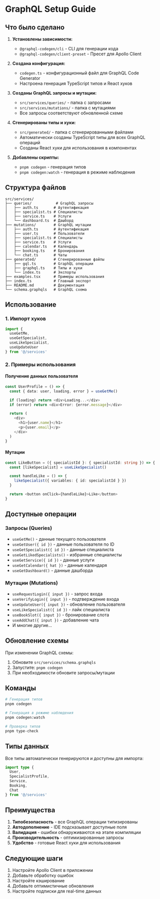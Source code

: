 # GraphQL Setup Guide

## Что было сделано

1. **Установлены зависимости:**
   - `@graphql-codegen/cli` - CLI для генерации кода
   - `@graphql-codegen/client-preset` - Пресет для Apollo Client

2. **Создана конфигурация:**
   - `codegen.ts` - конфигурационный файл для GraphQL Code Generator
   - Настроена генерация TypeScript типов и React хуков

3. **Созданы GraphQL запросы и мутации:**
   - `src/services/queries/` - папка с запросами
   - `src/services/mutations/` - папка с мутациями
   - Все запросы соответствуют обновленной схеме

4. **Сгенерированы типы и хуки:**
   - `src/generated/` - папка с сгенерированными файлами
   - Автоматически созданы TypeScript типы для всех GraphQL операций
   - Созданы React хуки для использования в компонентах

5. **Добавлены скрипты:**
   - `pnpm codegen` - генерация типов
   - `pnpm codegen:watch` - генерация в режиме наблюдения

## Структура файлов

```
src/services/
├── queries/           # GraphQL запросы
│   ├── auth.ts       # Аутентификация
│   ├── specialist.ts # Специалисты
│   ├── service.ts    # Услуги
│   └── dashboard.ts  # Дашборд
├── mutations/        # GraphQL мутации
│   ├── auth.ts       # Аутентификация
│   ├── user.ts       # Пользователи
│   ├── specialist.ts # Специалисты
│   ├── service.ts    # Услуги
│   ├── calendar.ts   # Календарь
│   ├── booking.ts    # Бронирования
│   └── chat.ts       # Чаты
├── generated/        # Сгенерированные файлы
│   ├── gql.ts        # GraphQL операции
│   ├── graphql.ts    # Типы и хуки
│   └── index.ts      # Экспорты
├── examples.tsx      # Примеры использования
├── index.ts          # Главный экспорт
├── README.md         # Документация
└── schema.graphqls   # GraphQL схема
```

## Использование

### 1. Импорт хуков

```typescript
import { 
  useGetMe, 
  useGetSpecialist, 
  useLikeSpecialist,
  useUpdateUser 
} from '@/services'
```

### 2. Примеры использования

#### Получение данных пользователя
```typescript
const UserProfile = () => {
  const { data: user, loading, error } = useGetMe()

  if (loading) return <div>Loading...</div>
  if (error) return <div>Error: {error.message}</div>

  return (
    <div>
      <h1>{user.name}</h1>
      <p>{user.email}</p>
    </div>
  )
}
```

#### Мутации
```typescript
const LikeButton = ({ specialistId }: { specialistId: string }) => {
  const [likeSpecialist] = useLikeSpecialist()

  const handleLike = () => {
    likeSpecialist({ variables: { id: specialistId } })
  }

  return <button onClick={handleLike}>Like</button>
}
```

## Доступные операции

### Запросы (Queries)
- `useGetMe()` - данные текущего пользователя
- `useGetUser({ id })` - данные пользователя по ID
- `useGetSpecialist({ id })` - данные специалиста
- `useGetLikedSpecialists()` - избранные специалисты
- `useGetService({ id })` - данные услуги
- `useGetCalendar({ hat })` - данные календаря
- `useGetDashboard()` - данные дашборда

### Мутации (Mutations)
- `useRequestLogin({ input })` - запрос входа
- `useVerifyLogin({ input })` - подтверждение входа
- `useUpdateUser({ input })` - обновление пользователя
- `useLikeSpecialist({ id })` - лайк специалиста
- `useBookSlot({ input })` - бронирование слота
- `useAddChat({ input })` - добавление чата
- И многие другие...

## Обновление схемы

При изменении GraphQL схемы:

1. Обновите `src/services/schema.graphqls`
2. Запустите: `pnpm codegen`
3. При необходимости обновите запросы/мутации

## Команды

```bash
# Генерация типов
pnpm codegen

# Генерация в режиме наблюдения
pnpm codegen:watch

# Проверка типов
pnpm type-check
```

## Типы данных

Все типы автоматически генерируются и доступны для импорта:

```typescript
import type { 
  User, 
  SpecialistProfile, 
  Service, 
  Booking,
  Chat 
} from '@/services'
```

## Преимущества

1. **Типобезопасность** - все GraphQL операции типизированы
2. **Автодополнение** - IDE подсказывает доступные поля
3. **Валидация** - ошибки обнаруживаются на этапе компиляции
4. **Производительность** - оптимизированные запросы
5. **Удобство** - готовые React хуки для использования

## Следующие шаги

1. Настройте Apollo Client в приложении
2. Добавьте обработку ошибок
3. Настройте кэширование
4. Добавьте оптимистичные обновления
5. Настройте подписки для real-time данных
